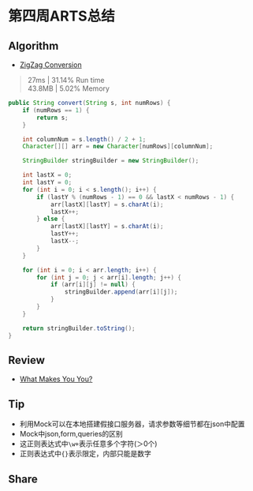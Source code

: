 # 第四周ARTS总结
## Algorithm
- [ZigZag Conversion](https://leetcode.com/problems/zigzag-conversion/)
> 27ms | 31.14% Run time  
> 43.8MB | 5.02% Memory
```java
public String convert(String s, int numRows) {
    if (numRows == 1) {
        return s;
    }

    int columnNum = s.length() / 2 + 1;
    Character[][] arr = new Character[numRows][columnNum];

    StringBuilder stringBuilder = new StringBuilder();

    int lastX = 0;
    int lastY = 0;
    for (int i = 0; i < s.length(); i++) {
        if (lastY % (numRows - 1) == 0 && lastX < numRows - 1) {
            arr[lastX][lastY] = s.charAt(i);
            lastX++;
        } else {
            arr[lastX][lastY] = s.charAt(i);
            lastY++;
            lastX--;
        }
    }

    for (int i = 0; i < arr.length; i++) {
        for (int j = 0; j < arr[i].length; j++) {
            if (arr[i][j] != null) {
                stringBuilder.append(arr[i][j]);
            }
        }
    }

    return stringBuilder.toString();
}
```

## Review
- [What Makes You You?](https://waitbutwhy.com/2014/12/what-makes-you-you.html)

## Tip
+ 利用Mock可以在本地搭建假接口服务器，请求参数等细节都在json中配置
+ Mock中json,form,queries的区别
+ 这正则表达式中`\w+`表示任意多个字符(＞0个)
+ 正则表达式中`{}`表示限定，内部只能是数字

## Share